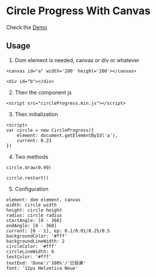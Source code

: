 
# Circle Progress With Canvas

Check the [Demo](http://chenjunhao.cn/circleProgress/)

## Usage

1. Dom element is needed, canvas or div or whatever
```
<canvas id="a" width='200' height='200'></canvas>
```
```
<div id="b"></div>
```

2. Then the component js
```
<script src="circleProgress.min.js"></script>
```

3. Then initialization
```
<script>
var circle = new CircleProgress({
	element: document.getElementById('a'),
	current: 0.23
})
```

4. Two methods
```
circle.draw(0.99)
```
```
circle.restart()
```

5. Configuration
```
element: dom element, canvas
width: circle width
height: circle height
radius: circle radius
startAngle: [0 - 360]
endAngle: [0 - 360]
current: [0 - 1], ep: 0.1/0.01/0.25/0.5
backgroundColor: '#fff'
backgroundLineWidth: 2
circleColor: '#fff'
circleLineWidth: 6
textColor: '#fff'
textEnd: 'Done'/'100%'/'已投满'
font: '12px Helvetica Neue'
```

